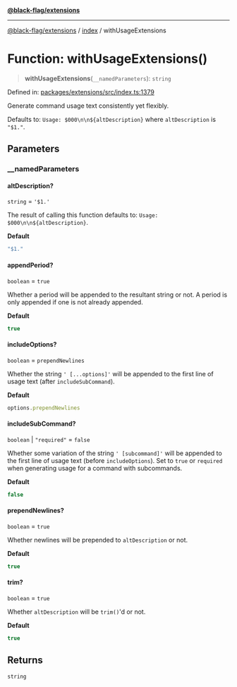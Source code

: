 [**@black-flag/extensions**](../../README.md)

***

[@black-flag/extensions](../../README.md) / [index](../README.md) / withUsageExtensions

# Function: withUsageExtensions()

> **withUsageExtensions**(`__namedParameters`): `string`

Defined in: [packages/extensions/src/index.ts:1379](https://github.com/Xunnamius/black-flag/blob/65863debdad33d702508c3459cced432c1437abf/packages/extensions/src/index.ts#L1379)

Generate command usage text consistently yet flexibly.

Defaults to: `Usage: $000\n\n${altDescription}` where `altDescription` is
`"$1."`.

## Parameters

### \_\_namedParameters

#### altDescription?

`string` = `'$1.'`

The result of calling this function defaults to: `Usage:
$000\n\n${altDescription}`.

**Default**

```ts
"$1."
```

#### appendPeriod?

`boolean` = `true`

Whether a period will be appended to the resultant string or not. A
period is only appended if one is not already appended.

**Default**

```ts
true
```

#### includeOptions?

`boolean` = `prependNewlines`

Whether the string `' [...options]'` will be appended to the first line
of usage text (after `includeSubCommand`).

**Default**

```ts
options.prependNewlines
```

#### includeSubCommand?

`boolean` \| `"required"` = `false`

Whether some variation of the string `' [subcommand]'` will be appended
to the first line of usage text (before `includeOptions`). Set to `true`
or `required` when generating usage for a command with subcommands.

**Default**

```ts
false
```

#### prependNewlines?

`boolean` = `true`

Whether newlines will be prepended to `altDescription` or not.

**Default**

```ts
true
```

#### trim?

`boolean` = `true`

Whether `altDescription` will be `trim()`'d or not.

**Default**

```ts
true
```

## Returns

`string`

